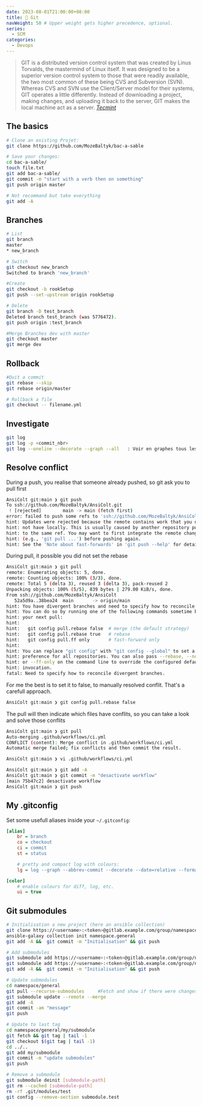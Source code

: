 ```yaml
---
date: 2023-08-01T21:00:00+08:00
title: 🚦 Git
navWeight: 50 # Upper weight gets higher precedence, optional.
series:
  - SCM
categories:
  - Devops
---
```



> GIT is a distributed version control system that was created by Linus Torvalds, the mastermind of Linux itself. It was designed to be a superior version control system to those that were readily available, the two most common of these being CVS and Subversion (SVN).
> Whereas CVS and SVN use the Client/Server model for their systems, GIT operates a little differently. Instead of downloading a project, making changes, and uploading it back to the server, GIT makes the local machine act as a server.
> <cite>[Tecmint](https://www.tecmint.com/install-git-to-create-and-share-your-own-projects-on-github-repository/)</cite>


## The basics

```bash
# Clone an existing Projet: 
git clone https://github.com/MozeBaltyk/bac-a-sable

# Save your changes:
cd bac-a-sable/
touch file.txt
git add bac-a-sable/
git commit -m "start with a verb then on something"
git push origin master

# Not recommand but take everything
git add -A
```

## Branches

```bash
# List 
git branch
master
* new_branch

# Switch
git checkout new_branch
Switched to branch 'new_branch'

#Create 
git checkout -b rookSetup
git push --set-upstream origin rookSetup

# Delete 
git branch -D test_branch
Deleted branch test_branch (was 5776472).
git push origin :test_branch

#Merge Branches dev with master
git checkout master 
git merge dev 
```

## Rollback

```bash
#Quit a commit
git rebase --skip
git rebase origin/master

# Rollback a file
git checkout -- filename.yml
```

## Investigate

```bash
git log
git log -p <commit_nbr>
git log --oneline --decorate --graph --all   : Voir en graphes tous les commits 
```

## Resolve conflict 

During a push, you realise that someone already pushed, so git ask you to pull first
```bash
AnsiColt git:main ❯ git push
To ssh://github.com/MozeBaltyk/AnsiColt.git
 ! [rejected]        main -> main (fetch first)
error: failed to push some refs to 'ssh://github.com/MozeBaltyk/AnsiColt.git'
hint: Updates were rejected because the remote contains work that you do
hint: not have locally. This is usually caused by another repository pushing
hint: to the same ref. You may want to first integrate the remote changes
hint: (e.g., 'git pull ...') before pushing again.
hint: See the 'Note about fast-forwards' in 'git push --help' for details.
```

During pull, it possible you did not set the rebase
```bash
AnsiColt git:main ❯ git pull 
remote: Enumerating objects: 5, done.
remote: Counting objects: 100% (3/3), done.
remote: Total 5 (delta 3), reused 3 (delta 3), pack-reused 2
Unpacking objects: 100% (5/5), 839 bytes | 279.00 KiB/s, done.
From ssh://github.com/MozeBaltyk/AnsiColt
   52a5d9a..38bea24  main       -> origin/main
hint: You have divergent branches and need to specify how to reconcile them.
hint: You can do so by running one of the following commands sometime before
hint: your next pull:
hint:
hint:   git config pull.rebase false  # merge (the default strategy)
hint:   git config pull.rebase true   # rebase
hint:   git config pull.ff only       # fast-forward only
hint:
hint: You can replace "git config" with "git config --global" to set a default
hint: preference for all repositories. You can also pass --rebase, --no-rebase,
hint: or --ff-only on the command line to override the configured default per
hint: invocation.
fatal: Need to specify how to reconcile divergent branches.
```

For me the best is to set it to false, to manually resolved conflit. That's a carefull approach. 
```bash
AnsiColt git:main ❯ git config pull.rebase false
```

The pull will then indicate which files have conflits, so you can take a look and solve those conflits
```bash
AnsiColt git:main ❯ git pull
Auto-merging .github/workflows/ci.yml
CONFLICT (content): Merge conflict in .github/workflows/ci.yml
Automatic merge failed; fix conflicts and then commit the result.

AnsiColt git:main ❯ vi .github/workflows/ci.yml 

AnsiColt git:main ❯ git add -A
AnsiColt git:main ❯ git commit -m "desactivate workflow"
[main 75b47c2] desactivate workflow
AnsiColt git:main ❯ git push
```

## My .gitconfig

Set some usefull aliases inside your `~/.gitconfig`:

```ini
[alias]
    br = branch
    co = checkout
    ci = commit
    st = status

    # pretty and compact log with colours:
    lg = log --graph --abbrev-commit --decorate --date=relative --format=format:'%C(bold blue)%h%C(reset) - %C(bold green)(%ar)%C(reset) %C(white)%s%C(reset) %C(dim white)- %an%C(reset)%C(bold yellow)%d%C(reset)'

[color]
    # enable colours for diff, log, etc.
    ui = true
```

## Git submodules

```bash
# Initialisation a new project (here an ansible collection)
git clone https://<username>:<token>@gitlab.example.com/group/namespace.general.git
ansible-galaxy collection init namespace.general
git add -A &&  git commit -m "Initialisation" && git push 

# Add submodules 
git submodule add https://<username>:<token>@gitlab.example.com/group/namespace.another.git
git submodule add https://<username>:<token>@gitlab.example.com/group/namespace.second.git
git add -A &&  git commit -m "Initialisation" && git push 

# Update submodules
cd namespace/general
git pull --recurse-submodules     #Fetch and show if there were changes from submodule
git submodule update --remote --merge
git add -A
git commit -am "message"
git push

# Update to last tag
cd namespace/general/my/submodule
git fetch && git tag | tail -1
git checkout $(git tag | tail -1) 
cd ../..
git add my/submodule
git commit -m "update submodules"
git push

# Remove a submodule
git submodule deinit [submodule-path]
git rm --cached [submodule-path]
rm -rf .git/modules/test
git config --remove-section submodule.test
```
